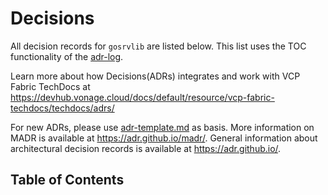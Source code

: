 # Decisions

All decision records for `gosrvlib` are listed below. This list uses the TOC functionality of the [adr-log](https://github.com/adr/adr-log).  

Learn more about how Decisions(ADRs) integrates and work with VCP Fabric TechDocs at <https://devhub.vonage.cloud/docs/default/resource/vcp-fabric-techdocs/techdocs/adrs/> 

For new ADRs, please use [adr-template.md](adr-template.md) as basis.
More information on MADR is available at <https://adr.github.io/madr/>.
General information about architectural decision records is available at <https://adr.github.io/>.

## Table of Contents

<!-- DO NOT DELETE adrlog section below. It is populated via automation -->
<!-- adrlog -->

<!-- adrlogstop -->


